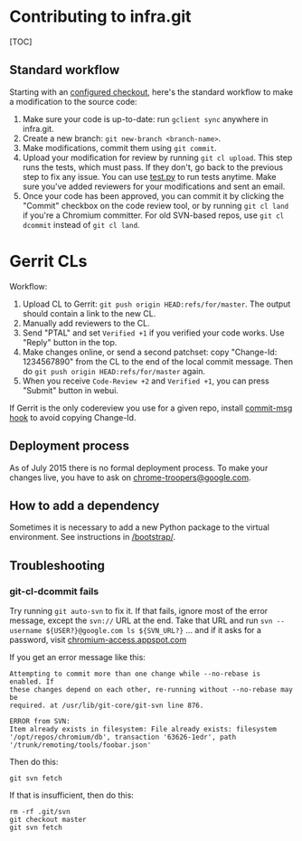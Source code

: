 # Contributing to infra.git

[TOC]

## Standard workflow

Starting with an [configured checkout](source.md), here's the standard workflow
to make a modification to the source code:

1. Make sure your code is up-to-date: run `gclient sync` anywhere in
   infra.git.
2. Create a new branch: `git new-branch <branch-name>`.
3. Make modifications, commit them using `git commit`.
4. Upload your modification for review by running `git cl upload`. This
   step runs the tests, which must pass. If they don't, go back to the
   previous step to fix any issue. You can use [test.py](../test.py) to run
   tests anytime. Make sure you've added reviewers for your modifications and
   sent an email.
5. Once your code has been approved, you can commit it by clicking the
   "Commit" checkbox on the code review tool, or by running
   `git cl land` if you're a Chromium committer.
   For old SVN-based repos, use `git cl dcommit` instead of `git cl land`.

# Gerrit CLs

Workflow:

1. Upload CL to Gerrit: `git push origin HEAD:refs/for/master`.
   The output should contain a link to the new CL.
2. Manually add reviewers to the CL.
3. Send "PTAL" and set `Verified +1` if you verified your code works.
   Use "Reply" button in the top.
4. Make changes online, or send a second patchset:
   copy "Change-Id: 1234567890" from the CL to the
   end of the local commit message.
   Then do `git push origin HEAD:refs/for/master` again.
5. When you receive `Code-Review +2` and `Verified +1`, you can press "Submit"
   button in webui.

If Gerrit is the only codereview you use for a given repo, install
[commit-msg hook](https://gerrit.googlecode.com/svn/documentation/2.0/cmd-hook-commit-msg.html)
to avoid copying Change-Id.

## Deployment process

As of July 2015 there is no formal deployment process. To make your
changes live, you have to ask on chrome-troopers@google.com.

## How to add a dependency

Sometimes it is necessary to add a new Python package to the virtual
environment. See instructions in [/bootstrap/](../bootstrap/README.md).

## Troubleshooting

### git-cl-dcommit fails

Try running `git auto-svn` to fix it.
If that fails, ignore most of the error message, except the `svn://` URL
at the end. Take that URL and run
`svn --username ${USER?}@google.com ls ${SVN_URL?}` ... and if it asks
for a password, visit
[chromium-access.appspot.com](https://chromium-access.appspot.com)

If you get an error message like this:

    Attempting to commit more than one change while --no-rebase is enabled. If
    these changes depend on each other, re-running without --no-rebase may be
    required. at /usr/lib/git-core/git-svn line 876.

    ERROR from SVN:
    Item already exists in filesystem: File already exists: filesystem
    '/opt/repos/chromium/db', transaction '63626-1edr', path
    '/trunk/remoting/tools/foobar.json'

Then do this:

    git svn fetch

If that is insufficient, then do this:

    rm -rf .git/svn
    git checkout master
    git svn fetch
